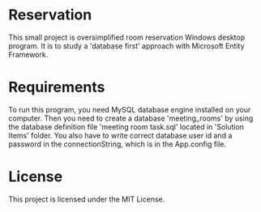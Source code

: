 # Reservation

This small project is oversimplified room reservation Windows desktop program. It is to study a 'database first' approach with Microsoft Entity Framework.

# Requirements

To run this program, you need MySQL database engine installed on your computer. Then you need to create a database 'meeting_rooms' by using the database definition file 'meeting room task.sql' located in 'Solution Items' folder. You also have to write correct database user id and a password in the connectionString, which is in the App.config file.

# License

This project is licensed under the MIT License.
